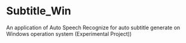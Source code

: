 # Subtitle_Win
An application of Auto Speech Recognize for auto subtitle generate on Windows operation system (Experimental Project))
